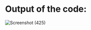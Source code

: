 # Output of the code:


![Screenshot (425)](https://github.com/user-attachments/assets/24782bca-bdab-420f-977e-8fcf253a1e67)
